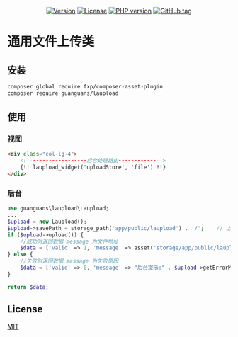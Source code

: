 <p align="center">
    <a href="https://packagist.org/packages/guanguans/laupload"><img src="https://img.shields.io/packagist/v/guanguans/laupload.svg" alt="Version"></a>
    <a href="https://packagist.org/packages/guanguans/laupload"><img src="https://img.shields.io/packagist/l/guanguans/laupload.svg" alt="License"></a>
    <a href="https://packagist.org/packages/guanguans/laupload"><img src="https://img.shields.io/packagist/php-v/guanguans/laupload.svg" alt="PHP version"></a>
    <a href="https://github.com/guanguans/laupload/tags"><img src="https://img.shields.io/github/tag/guanguans/laupload.svg" alt="GitHub tag"></a>
</p>

# 通用文件上传类

## 安装

``` sh
composer global require fxp/composer-asset-plugin
composer require guanguans/laupload
```

## 使用

### 视图

``` html
<div class="col-lg-4">
    <!-------------------后台处理路由-------------->
    {!! laupload_widget('uploadStore', 'file') !!}
</div>
```

### 后台

``` php
use guanguans\laupload\Laupload;
...
$upload = new Laupload();
$upload->savePath = storage_path('app/public/laupload') . '/';    // 上传根目录
if ($upload->upload()) {
    //成功时返回数据 message 为文件地址
    $data = ['valid' => 1, 'message' => asset('storage/app/public/laupload/').'/'.$upload->getlauploadInfo()[0]['savename']];
} else {
    //失败时返回数据 message 为失败原因
    $data = ['valid' => 0, 'message' => "后台提示:" . $upload->getErrorMsg()];
}

return $data;
```

## License

[MIT](./LICENSE)

